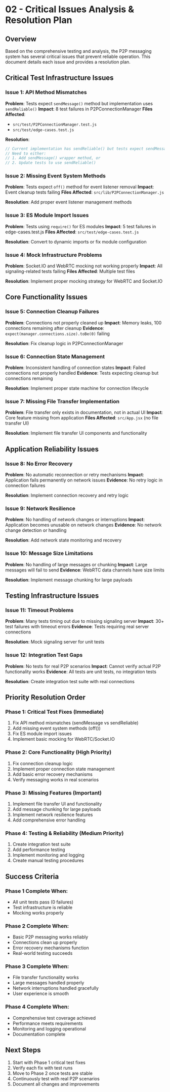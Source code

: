 # 02 - Critical Issues Analysis & Resolution Plan

## Overview

Based on the comprehensive testing and analysis, the P2P messaging system has several critical issues that prevent reliable operation. This document details each issue and provides a resolution plan.

## Critical Test Infrastructure Issues

### Issue 1: API Method Mismatches
**Problem**: Tests expect `sendMessage()` method but implementation uses `sendReliable()`
**Impact**: 8 test failures in P2PConnectionManager
**Files Affected**: 
- `src/test/P2PConnectionManager.test.js`
- `src/test/edge-cases.test.js`

**Resolution**:
```javascript
// Current implementation has sendReliable() but tests expect sendMessage()
// Need to either:
// 1. Add sendMessage() wrapper method, or
// 2. Update tests to use sendReliable()
```

### Issue 2: Missing Event System Methods
**Problem**: Tests expect `off()` method for event listener removal
**Impact**: Event cleanup tests failing
**Files Affected**: `src/lib/P2PConnectionManager.js`

**Resolution**: Add proper event listener management methods

### Issue 3: ES Module Import Issues
**Problem**: Tests using `require()` for ES modules
**Impact**: 5 test failures in edge-cases.test.js
**Files Affected**: `src/test/edge-cases.test.js`

**Resolution**: Convert to dynamic imports or fix module configuration

### Issue 4: Mock Infrastructure Problems
**Problem**: Socket.IO and WebRTC mocking not working properly
**Impact**: All signaling-related tests failing
**Files Affected**: Multiple test files

**Resolution**: Implement proper mocking strategy for WebRTC and Socket.IO

## Core Functionality Issues

### Issue 5: Connection Cleanup Failures
**Problem**: Connections not properly cleaned up
**Impact**: Memory leaks, 100 connections remaining after cleanup
**Evidence**: `expect(manager.connections.size).toBe(0)` failing

**Resolution**: Fix cleanup logic in P2PConnectionManager

### Issue 6: Connection State Management
**Problem**: Inconsistent handling of connection states
**Impact**: Failed connections not properly handled
**Evidence**: Tests expecting cleanup but connections remaining

**Resolution**: Implement proper state machine for connection lifecycle

### Issue 7: Missing File Transfer Implementation
**Problem**: File transfer only exists in documentation, not in actual UI
**Impact**: Core feature missing from application
**Files Affected**: `src/App.jsx` (no file transfer UI)

**Resolution**: Implement file transfer UI components and functionality

## Application Reliability Issues

### Issue 8: No Error Recovery
**Problem**: No automatic reconnection or retry mechanisms
**Impact**: Application fails permanently on network issues
**Evidence**: No retry logic in connection failures

**Resolution**: Implement connection recovery and retry logic

### Issue 9: Network Resilience
**Problem**: No handling of network changes or interruptions
**Impact**: Application becomes unusable on network changes
**Evidence**: No network change detection or handling

**Resolution**: Add network state monitoring and recovery

### Issue 10: Message Size Limitations
**Problem**: No handling of large messages or chunking
**Impact**: Large messages will fail to send
**Evidence**: WebRTC data channels have size limits

**Resolution**: Implement message chunking for large payloads

## Testing Infrastructure Issues

### Issue 11: Timeout Problems
**Problem**: Many tests timing out due to missing signaling server
**Impact**: 30+ test failures with timeout errors
**Evidence**: Tests requiring real server connections

**Resolution**: Mock signaling server for unit tests

### Issue 12: Integration Test Gaps
**Problem**: No tests for real P2P scenarios
**Impact**: Cannot verify actual P2P functionality works
**Evidence**: All tests are unit tests, no integration tests

**Resolution**: Create integration test suite with real connections

## Priority Resolution Order

### Phase 1: Critical Test Fixes (Immediate)
1. Fix API method mismatches (sendMessage vs sendReliable)
2. Add missing event system methods (off())
3. Fix ES module import issues
4. Implement basic mocking for WebRTC/Socket.IO

### Phase 2: Core Functionality (High Priority)
1. Fix connection cleanup logic
2. Implement proper connection state management
3. Add basic error recovery mechanisms
4. Verify messaging works in real scenarios

### Phase 3: Missing Features (Important)
1. Implement file transfer UI and functionality
2. Add message chunking for large payloads
3. Implement network resilience features
4. Add comprehensive error handling

### Phase 4: Testing & Reliability (Medium Priority)
1. Create integration test suite
2. Add performance testing
3. Implement monitoring and logging
4. Create manual testing procedures

## Success Criteria

### Phase 1 Complete When:
- All unit tests pass (0 failures)
- Test infrastructure is reliable
- Mocking works properly

### Phase 2 Complete When:
- Basic P2P messaging works reliably
- Connections clean up properly
- Error recovery mechanisms function
- Real-world testing succeeds

### Phase 3 Complete When:
- File transfer functionality works
- Large messages handled properly
- Network interruptions handled gracefully
- User experience is smooth

### Phase 4 Complete When:
- Comprehensive test coverage achieved
- Performance meets requirements
- Monitoring and logging operational
- Documentation complete

## Next Steps

1. Start with Phase 1 critical test fixes
2. Verify each fix with test runs
3. Move to Phase 2 once tests are stable
4. Continuously test with real P2P scenarios
5. Document all changes and improvements
